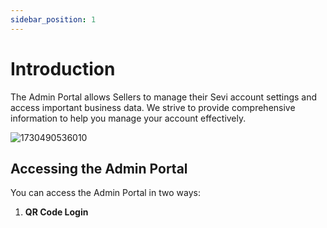 ```yaml
---
sidebar_position: 1
---
```

# Introduction

The Admin Portal allows Sellers to manage their Sevi account settings and access important business data. We strive to provide comprehensive information to help you manage your account effectively.

![1730490536010](image/intro/1730490536010.png)

## Accessing the Admin Portal

You can access the Admin Portal in two ways:

1. **QR Code Login**
